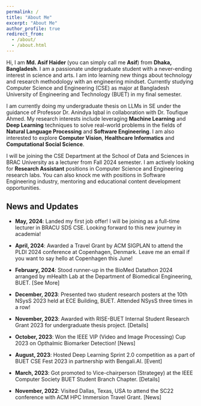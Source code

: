 ```yaml
---
permalink: /
title: "About Me"
excerpt: "About Me"
author_profile: true
redirect_from: 
  - /about/
  - /about.html
---
```


Hi, I am <b> Md. Asif Haider </b> (you can simply call me <b>Asif</b>) from <b>Dhaka, Bangladesh</b>. I am a passionate undergraduate student with a never-ending interest in science and arts. I am into learning new things about technology and research methodology with an engineering mindset. Currently studying <a style="text-decoration: none" href="https://cse.buet.ac.bd/">Computer Science and Engineering (CSE)</a> as major at <a style="text-decoration: none" href="https://www.buet.ac.bd/web/#/">Bangladesh University of Engineering and Technology (BUET)</a> in my final semester.

I am currently doing my undergraduate thesis on LLMs in SE under the guidance of Professor <a style="text-decoration: none" href="https://scholar.google.com/citations?user=jAuiNFgAAAAJ&hl=en">Dr. Anindya Iqbal</a> in collaboration with <a style="text-decoration: none" href="https://toufiqueparag.github.io/toufique.github.io/">Dr. Toufique Ahmed</a>. My research interests include leveraging <b>Machine Learning</b> and <b>Deep Learning</b> techniques to solve real-world problems in the fields of <b>Natural Language Processing</b> and <b>Software Engineering</b>. I am also interested to explore <b>Computer Vision</b>, <b>Healthcare Informatics</b> and <b>Computational Social Science</b>.

I will be joining the CSE Department at the School of Data and Sciences in <a style="text-decoration: none" href="https://www.bracu.ac.bd/academics/departments/computer-science-and-engineering">BRAC University</a> as a lecturer from Fall 2024 semester. I am actively looking for <b>Research Assistant</b> positions in Computer Science and Engineering research labs. You can also knock me with positions in Software Engineering industry, mentoring and educational content development opportunities.

## News and Updates

- **May, 2024**: Landed my first job offer! I will be joining as a full-time lecturer in <a style="text-decoration: none" href="https://www.bracu.ac.bd/academics/departments/computer-science-and-engineering">BRACU SDS CSE</a>. Looking forward to this new journey in academia!

- **April, 2024**: Awarded a Travel Grant by ACM SIGPLAN to attend the <a style="text-decoration: none" href="https://pldi24.sigplan.org/track/PLMW-PLDI-2024">PLDI 2024</a> conference at Copenhagen, Denmark. Leave me an email if you want to say hello at Copenhagen this June!

- **February, 2024**: Stood runner-up in the BioMed Datathon 2024 arranged by <a style="text-decoration: none" href="https://mhealth.buet.ac.bd/">mHealth Lab</a> at the Department of <a style="text-decoration: none" href="https://bme.buet.ac.bd/">Biomedical Engineering</a>, BUET. <a style="text-decoration: none" href="https://www.linkedin.com/posts/asif-haider-1805112_github-asifhaiderbiomed-datathon-2024-activity-7167125972662648832-pF9P?utm_source=share&utm_medium=member_desktop">[See More]</a>

- **December, 2023**: Presented two student research posters at the <a style="text-decoration: none" href="https://cse.buet.ac.bd/nsyss2023/"> 10th NSysS 2023</a> held at ECE Building, BUET. Attended NSysS three times in a row!
- **November, 2023**: Awarded with RISE-BUET Internal Student Research Grant 2023 for undergraduate thesis project. <a style="text-decoration: none" href="https://www.buet.ac.bd/web/#/details/117">[Details]</a>
- **October, 2023**: Won the <a style="text-decoration: none" href="https://signalprocessingsociety.org/community-involvement/video-image-processing-cup">IEEE VIP (Video and Image Processing) Cup 2023 </a> on Opthalmic Biomarker Detection! <a style="text-decoration: none" href="https://cse.buet.ac.bd/home/news_detail/174">[News]</a>
- **August, 2023**: Hosted Deep Learning Sprint 2.0 competition as a part of <a style="text-decoration: none" href="https://buetcsefest2023.com/">BUET CSE Fest 2023</a> in partnership with <a style="text-decoration: none" href="https://bengali.ai/">Bengali.AI</a>. <a style="text-decoration: none" href="https://www.kaggle.com/competitions/dlsprint2">[Event]</a>
- **March, 2023**: Got promoted to Vice-chairperson (Strategey) at the IEEE Computer Society BUET Student Branch Chapter. <a style="text-decoration: none" href="https://www.facebook.com/ieeebuetcs/posts/pfbid0rNvtGvX2erYjvMYQba8F739BVo5ZS2Hsrvd1ZuafpcgqeKSraMzzyEtre5uUDHx7l">[Details]</a>
- **November, 2022**: Visited Dallas, Texas, USA to attend the <a style="text-decoration: none" href="https://sc22.supercomputing.org/">SC22 conference</a> with ACM <a style="text-decoration: none" href="https://www.sighpc.org/for-our-community/hpc-immersion">HPC Immersion</a> Travel Grant. <a style="text-decoration: none" href="https://www.linkedin.com/posts/asif-haider-1805112_sc22-highperformancecomputing-hpcaccelerates-activity-7004850310015848448-7bkh?utm_source=share&utm_medium=member_desktop">[News]</a>